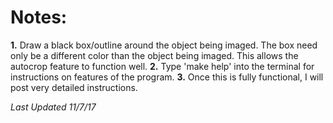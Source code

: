 # **Notes:**
**1.** Draw a black box/outline around the object being imaged. The box need only be a different color
       than the object being imaged. This allows the autocrop feature to function well.
**2.** Type 'make help' into the terminal for instructions on features of the program.
**3.** Once this is fully functional, I will post very detailed instructions.


*Last Updated 11/7/17*